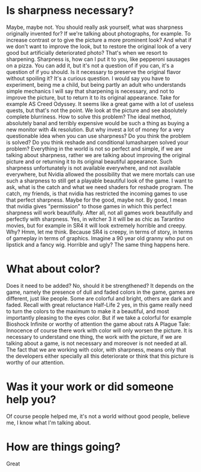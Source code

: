 # Is sharpness necessary?
Maybe, maybe not. You should really ask yourself, what was sharpness originally invented for? If we're talking about photographs, for example.  To increase contrast or to give the picture a more prominent look? And what if we don't want to improve the look, but to restore the original look of a very good but artificially deteriorated photo? That's when we resort to sharpening. Sharpness is, how can I put it to you, like pepperoni sausages on a pizza. You can add it, but it's not a question of if you can, it's a question of if you should. Is it necessary to preserve the original flavor without spoiling it? It's a curious question. I would say you have to experiment, being me a child, but being partly an adult who understands simple mechanics I will say that sharpening is necessary, and not to improve the picture, but to return it to its original appearance. Take for example AS Creed Odyssey. It seems like a great game with a lot of useless quests, but that's not the point. We look at the picture and see absolutely complete blurriness. How to solve this problem? The ideal method, absolutely banal and terribly expensive would be such a thing as buying a new monitor with 4k resolution. But why invest a lot of money for a very questionable idea when you can use sharpness? Do you think the problem is solved? Do you think reshade and conditional lumasharpen solved your problem? Everything in the world is not so perfect and simple, if we are talking about sharpness, rather we are talking about improving the original picture and or returning it to its original beautiful appearance.  Such sharpness unfortunately is not available everywhere, and not available everywhere, but Nvidia allowed the possibility that we mere mortals can use such a sharpness to still get a playable beautiful look of the game. I want to ask, what is the catch and what we need shaders for reshade program. The catch, my friends, is that nvidia has restricted the incoming games to use that perfect sharpness. Maybe for the good, maybe not. By good, I mean that nvidia gives "permission" to those games in which this perfect sharpness will work beautifully. After all, not all games work beautifully and perfectly with sharpness. Yes, in witcher 3 it will be as chic as Tarantino movies, but for example in SR4 it will look extremely horrible and creepy. Why? Hmm, let me think. Because SR4 is creepy, in terms of story, in terms of gameplay in terms of graphics.  Imagine a 90 year old granny who put on lipstick and a fancy wig. Horrible and ugly? The same thing happens here.
# What about color?
Does it need to be added? No, should it be strengthened? It depends on the game, namely the presence of dull and faded colors in the game, games are different, just like people. Some are colorful and bright, others are dark and faded. Recall with great reluctance Half-Life 2 yes, in this game really need to turn the colors to the maximum to make it a beautiful, and most importantly pleasing to the eyes color. But if we take a colorful for example Bioshock Infinite or worthy of attention the game about rats A Plague Tale: Innocence of course there work with color will only worsen the picture. It is necessary to understand one thing, the work with the picture, if we are talking about a game, is not necessary and moreover is not needed at all. The fact that we are working with color, with sharpness, means only that the developers either specially all this deteriorate or think that this picture is worthy of our attention.
# Was it your work or did someone help you?
Of course people helped me, it's not a world without good people, believe me, I know what I'm talking about. 
# How are things going?
Great
